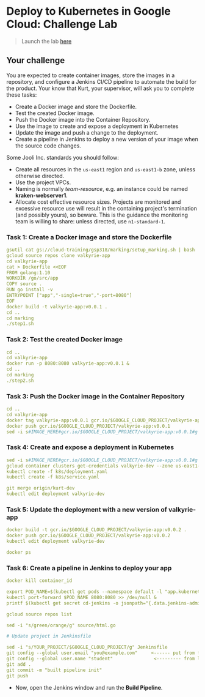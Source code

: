 # Deploy to Kubernetes in Google Cloud: Challenge Lab

> Launch the lab [here](https://google.qwiklabs.com/focuses/10457?parent=catalog)

## Your challenge

You are expected to create container images, store the images in a repository, and configure a Jenkins CI/CD pipeline to automate the build for the product. Your know that Kurt, your supervisor, will ask you to complete these tasks:

- Create a Docker image and store the Dockerfile.
- Test the created Docker image.
- Push the Docker image into the Container Repository.
- Use the image to create and expose a deployment in Kubernetes
- Update the image and push a change to the deployment.
- Create a pipeline in Jenkins to deploy a new version of your image when the source code changes.

Some Jooli Inc. standards you should follow:

- Create all resources in the `us-east1` region and `us-east1-b` zone, unless otherwise directed.
- Use the project VPCs.
- Naming is normally *team-resource*, e.g. an instance could be named **kraken-webserver1**.
- Allocate cost effective resource sizes. Projects are monitored and excessive resource use will result in the containing project's termination (and possibly yours), so beware. This is the guidance the monitoring team is willing to share: unless directed, use `n1-standard-1`.

### Task 1: Create a Docker image and store the Dockerfile

```yaml
gsutil cat gs://cloud-training/gsp318/marking/setup_marking.sh | bash
gcloud source repos clone valkyrie-app
cd valkyrie-app
cat > Dockerfile <<EOF
FROM golang:1.10
WORKDIR /go/src/app
COPY source .
RUN go install -v
ENTRYPOINT ["app","-single=true","-port=8080"]
EOF
docker build -t valkyrie-app:v0.0.1 .
cd ..
cd marking
./step1.sh
```

### Task 2: Test the created Docker image

```yaml
cd ..
cd valkyrie-app
docker run -p 8080:8080 valkyrie-app:v0.0.1 &
cd ..
cd marking
./step2.sh
```

### Task 3: Push the Docker image in the Container Repository

```yaml
cd ..
cd valkyrie-app
docker tag valkyrie-app:v0.0.1 gcr.io/$GOOGLE_CLOUD_PROJECT/valkyrie-app:v0.0.1
docker push gcr.io/$GOOGLE_CLOUD_PROJECT/valkyrie-app:v0.0.1
sed -i s#IMAGE_HERE#gcr.io/$GOOGLE_CLOUD_PROJECT/valkyrie-app:v0.0.1#g k8s/deployment.yaml
```

### Task 4: Create and expose a deployment in Kubernetes

```yaml
sed -i s#IMAGE_HERE#gcr.io/$GOOGLE_CLOUD_PROJECT/valkyrie-app:v0.0.1#g k8s/deployment.yaml
gcloud container clusters get-credentials valkyrie-dev --zone us-east1-d
kubectl create -f k8s/deployment.yaml
kubectl create -f k8s/service.yaml

git merge origin/kurt-dev
kubectl edit deployment valkyrie-dev
```

### Task 5: Update the deployment with a new version of valkyrie-app

```yaml
docker build -t gcr.io/$GOOGLE_CLOUD_PROJECT/valkyrie-app:v0.0.2 . 
docker push gcr.io/$GOOGLE_CLOUD_PROJECT/valkyrie-app:v0.0.2
kubectl edit deployment valkyrie-dev

docker ps
```

### Task 6: Create a pipeline in Jenkins to deploy your app

```yaml
docker kill container_id

export POD_NAME=$(kubectl get pods --namespace default -l "app.kubernetes.io/component=jenkins-master" -l "app.kubernetes.io/instance=cd" -o jsonpath="{.items[0].metadata.name}")
kubectl port-forward $POD_NAME 8080:8080 >> /dev/null &
printf $(kubectl get secret cd-jenkins -o jsonpath="{.data.jenkins-admin-password}" | base64 --decode);echo

gcloud source repos list

sed -i "s/green/orange/g" source/html.go

# Update project in Jenkinsfile

sed -i "s/YOUR_PROJECT/$GOOGLE_CLOUD_PROJECT/g" Jenkinsfile
git config --global user.email "you@example.com"     <------ put from first consol 
git config --global user.name "student"               <--------- from login status
git add .
git commit -m "built pipeline init"
git push 
```

* Now, open the Jenkins window and run the **Build Pipeline**.

